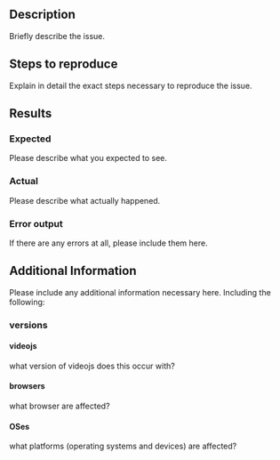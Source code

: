 ## Description
Briefly describe the issue.

## Steps to reproduce
Explain in detail the exact steps necessary to reproduce the issue.

## Results
### Expected
Please describe what you expected to see.

### Actual
Please describe what actually happened.

### Error output
If there are any errors at all, please include them here.

## Additional Information
Please include any additional information necessary here. Including the following:
### versions
#### videojs
what version of videojs does this occur with?
#### browsers
what browser are affected?
#### OSes
what platforms (operating systems and devices) are affected?
